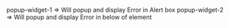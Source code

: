 popup-widget-1 
  => Will popup and display Error in Alert box
popup-widget-2 
  => Will popup and display Error in below of element  
